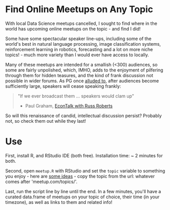 


# Find Online Meetups on Any Topic

With local Data Science meetups cancelled, I sought to find where in the world has upcoming online meetups on the topic - and find I did! 

Some have some spectacular speaker line-ups, including some of the world's best in natural language processing, image classification systems, reinforcement learning in robotics, forecasting and a lot on more niche topics! - much more variety than I would ever have access to locally.

Many of these meetups are intended for a smallish (<300) audiences, so some are fairly unpolished, which, IMHO, adds to the enjoyment of pilfering through them for hidden teasures, and the kind of frank discussion not possible in wider forums. As PG once [alluded to](https://www.youtube.com/watch?v=3mAd5LJFdb4#t=25m43s), after audiences become sufficiently large, speakers will cease speaking frankly:

> "If we ever broadcast them ... speakers would clam up"
> - Paul Graham, [EconTalk with Russ Roberts](https://www.econtalk.org/graham-on-start-ups-innovation-and-creativity/)

So will this renaissance of candid, intellectual discussion persist? Probably not, so check them out while they last! 



# Use

First, install R, and RStudio IDE (both free). Installation time: ~ 2 minutes for both. 

Second, open `meetup.R` with RStudio and set the `topic` variable to something you enjoy - here are [some ideas](https://www.meetup.com/topics/) - copy the topic from the url: whatever comes after 'meetup.com/topics/'.

Last, run the script line by line until the end. In a few minutes, you'll have a curated data.frame of meetups on your topic of choice, their time (in your timezone), as well as links to them and related info! 

















